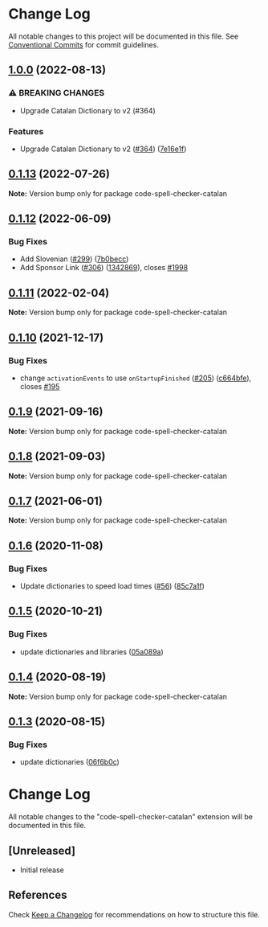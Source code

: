 # Change Log

All notable changes to this project will be documented in this file.
See [Conventional Commits](https://conventionalcommits.org) for commit guidelines.

## [1.0.0](https://github.com/streetsidesoftware/vscode-cspell-dict-extensions/compare/code-spell-checker-catalan@0.1.13...code-spell-checker-catalan@1.0.0) (2022-08-13)


### ⚠ BREAKING CHANGES

* Upgrade Catalan Dictionary to v2 (#364)

### Features

* Upgrade Catalan Dictionary to v2 ([#364](https://github.com/streetsidesoftware/vscode-cspell-dict-extensions/issues/364)) ([7e16e1f](https://github.com/streetsidesoftware/vscode-cspell-dict-extensions/commit/7e16e1f7015bc8bdc9c4fddfab93392834db460a))

## [0.1.13](https://github.com/streetsidesoftware/vscode-cspell-dict-extensions/compare/code-spell-checker-catalan@0.1.12...code-spell-checker-catalan@0.1.13) (2022-07-26)

**Note:** Version bump only for package code-spell-checker-catalan





## [0.1.12](https://github.com/streetsidesoftware/vscode-cspell-dict-extensions/compare/code-spell-checker-catalan@0.1.11...code-spell-checker-catalan@0.1.12) (2022-06-09)


### Bug Fixes

* Add Slovenian ([#299](https://github.com/streetsidesoftware/vscode-cspell-dict-extensions/issues/299)) ([7b0becc](https://github.com/streetsidesoftware/vscode-cspell-dict-extensions/commit/7b0becc910e11e674ad32be812aa5e138b005219))
* Add Sponsor Link ([#306](https://github.com/streetsidesoftware/vscode-cspell-dict-extensions/issues/306)) ([1342869](https://github.com/streetsidesoftware/vscode-cspell-dict-extensions/commit/13428699ee20f6b6a597dd2638d5633f2a53c9cf)), closes [#1998](https://github.com/streetsidesoftware/vscode-cspell-dict-extensions/issues/1998)





## [0.1.11](https://github.com/streetsidesoftware/vscode-cspell-dict-extensions/compare/code-spell-checker-catalan@0.1.10...code-spell-checker-catalan@0.1.11) (2022-02-04)

**Note:** Version bump only for package code-spell-checker-catalan





## [0.1.10](https://github.com/streetsidesoftware/vscode-cspell-dict-extensions/compare/code-spell-checker-catalan@0.1.9...code-spell-checker-catalan@0.1.10) (2021-12-17)


### Bug Fixes

* change `activationEvents` to use `onStartupFinished` ([#205](https://github.com/streetsidesoftware/vscode-cspell-dict-extensions/issues/205)) ([c664bfe](https://github.com/streetsidesoftware/vscode-cspell-dict-extensions/commit/c664bfe88497c9eaf82aa5549734d99db9194001)), closes [#195](https://github.com/streetsidesoftware/vscode-cspell-dict-extensions/issues/195)





## [0.1.9](https://github.com/streetsidesoftware/vscode-cspell-dict-extensions/compare/code-spell-checker-catalan@0.1.8...code-spell-checker-catalan@0.1.9) (2021-09-16)

**Note:** Version bump only for package code-spell-checker-catalan





## [0.1.8](https://github.com/streetsidesoftware/vscode-cspell-dict-extensions/compare/code-spell-checker-catalan@0.1.7...code-spell-checker-catalan@0.1.8) (2021-09-03)

**Note:** Version bump only for package code-spell-checker-catalan





## [0.1.7](https://github.com/streetsidesoftware/vscode-cspell-dict-extensions/compare/code-spell-checker-catalan@0.1.6...code-spell-checker-catalan@0.1.7) (2021-06-01)

**Note:** Version bump only for package code-spell-checker-catalan





## [0.1.6](https://github.com/streetsidesoftware/vscode-cspell-dict-extensions/compare/code-spell-checker-catalan@0.1.5...code-spell-checker-catalan@0.1.6) (2020-11-08)


### Bug Fixes

* Update dictionaries to speed load times ([#56](https://github.com/streetsidesoftware/vscode-cspell-dict-extensions/issues/56)) ([85c7a1f](https://github.com/streetsidesoftware/vscode-cspell-dict-extensions/commit/85c7a1f3363945594f6d86dbb7dae7f4c95a76e7))





## [0.1.5](https://github.com/streetsidesoftware/vscode-cspell-dict-extensions/compare/code-spell-checker-catalan@0.1.4...code-spell-checker-catalan@0.1.5) (2020-10-21)


### Bug Fixes

* update dictionaries and libraries ([05a089a](https://github.com/streetsidesoftware/vscode-cspell-dict-extensions/commit/05a089add3e0e3606ac1604df1539adfb272461f))





## [0.1.4](https://github.com/streetsidesoftware/vscode-cspell-dict-extensions/compare/code-spell-checker-catalan@0.1.3...code-spell-checker-catalan@0.1.4) (2020-08-19)

**Note:** Version bump only for package code-spell-checker-catalan





## [0.1.3](https://github.com/streetsidesoftware/vscode-cspell-dict-extensions/compare/code-spell-checker-catalan@0.1.2...code-spell-checker-catalan@0.1.3) (2020-08-15)


### Bug Fixes

* update dictionaries ([06f6b0c](https://github.com/streetsidesoftware/vscode-cspell-dict-extensions/commit/06f6b0cd9c011d55de841aa75591422a18d8a8f6))





# Change Log
All notable changes to the "code-spell-checker-catalan" extension will be documented in this file.

## [Unreleased]
- Initial release

## References
Check [Keep a Changelog](http://keepachangelog.com/) for recommendations on how to structure this file.
